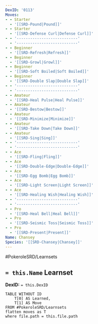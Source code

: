 ```yaml
---
DexID: '0113'
Moves:
- - Starter
  - '[[SRD-Pound|Pound]]'
- - Starter
  - '[[SRD-Defense Curl|Defense Curl]]'
- - '---------------------------'
  - '---------------------------'
- - Beginner
  - '[[SRD-Refresh|Refresh]]'
- - Beginner
  - '[[SRD-Growl|Growl]]'
- - Beginner
  - '[[SRD-Soft Boiled|Soft Boiled]]'
- - Beginner
  - '[[SRD-Double Slap|Double Slap]]'
- - '---------------------------'
  - '---------------------------'
- - Amateur
  - '[[SRD-Heal Pulse|Heal Pulse]]'
- - Amateur
  - '[[SRD-Bestow|Bestow]]'
- - Amateur
  - '[[SRD-Minimize|Minimize]]'
- - Amateur
  - '[[SRD-Take Down|Take Down]]'
- - Amateur
  - '[[SRD-Sing|Sing]]'
- - '---------------------------'
  - '---------------------------'
- - Ace
  - '[[SRD-Fling|Fling]]'
- - Ace
  - '[[SRD-Double-Edge|Double-Edge]]'
- - Ace
  - '[[SRD-Egg Bomb|Egg Bomb]]'
- - Ace
  - '[[SRD-Light Screen|Light Screen]]'
- - Ace
  - '[[SRD-Healing Wish|Healing Wish]]'
- - '---------------------------'
  - '---------------------------'
- - Pro
  - '[[SRD-Heal Bell|Heal Bell]]'
- - Pro
  - '[[SRD-Seismic Toss|Seismic Toss]]'
- - Pro
  - '[[SRD-Present|Present]]'
Name: Chansey
Species: '[[SRD-Chansey|Chansey]]'
---
```


#PokeroleSRD/Learnsets

## `= this.Name` Learnset

**DexID:** `= this.DexID`

```dataview
TABLE WITHOUT ID
    T[0] AS Learned,
    T[1] AS Move
FROM #PokeroleSRD/Learnsets
flatten moves as T
where file.path = this.file.path
```
